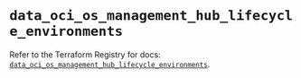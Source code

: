 # `data_oci_os_management_hub_lifecycle_environments`

Refer to the Terraform Registry for docs: [`data_oci_os_management_hub_lifecycle_environments`](https://registry.terraform.io/providers/oracle/oci/6.18.0/docs/data-sources/os_management_hub_lifecycle_environments).
